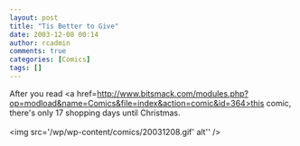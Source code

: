 ```yaml
---
layout: post
title: "Tis Better to Give"
date: 2003-12-08 00:14
author: rcadmin
comments: true
categories: [Comics]
tags: []
---
```

After you read <a href=http://www.bitsmack.com/modules.php?op=modload&name=Comics&file=index&action=comic&id=364>this comic,</a> there's only 17 shopping days until Christmas.<Br><br><!--more--><img src='/wp/wp-content/comics/20031208.gif' alt'' />
